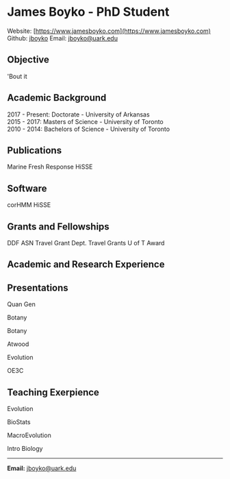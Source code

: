 # James Boyko - PhD Student
Website: [https://www.jamesboyko.com](https://www.jamesboyko.com) 
Github: [jboyko](https://github.com/jboyko) 
Email: [jboyko@uark.edu](jboyko@uark.edu) 

## Objective
'Bout it 

## Academic Background
2017 - Present: Doctorate - University of Arkansas    
2015 - 2017: Masters of Science - University of Toronto    
2010 - 2014: Bachelors of Science - University of Toronto    

## Publications
Marine Fresh Response 
HiSSE 

## Software
corHMM 
HiSSE 

## Grants and Fellowships
DDF 
ASN Travel Grant 
Dept. Travel Grants 
U of T Award 

## Academic and Research Experience

## Presentations
Quan Gen

Botany

Botany

Atwood

Evolution

OE3C

## Teaching Exerpience
Evolution

BioStats

MacroEvolution

Intro Biology

- - - -
**Email:** jboyko@uark.edu

